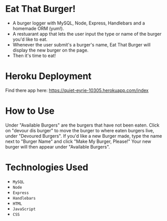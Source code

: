 # Eat That Burger! 
* A burger logger with MySQL, Node, Express, Handlebars and a homemade ORM (yum!).
* A restuarant app that lets the user input the type or name of the burger you'd like to eat. 
* Whenever the user submit's a burger's name, Eat That Burger will display the new burger on the page.
* Then it's time to eat! 

# Heroku Deployment 
Find there app here: https://quiet-eyrie-10305.herokuapp.com/index

# How to Use 
Under "Available Burgers" are the burgers that have not been eaten. Click on "devour dis burger" to move the burger to where eaten burgers live, under "Devoured Burgers". 
If you'd like a new Burger made, type the name next to "Burger Name" and click "Make My Burger, Please!" Your new burger will then appear under "Available Burgers".

# Technologies Used 
- `MySQL`
- `Node`
- `Express`
- `Handlebars`
- `HTML`
- `JavaScript`
- `CSS`
